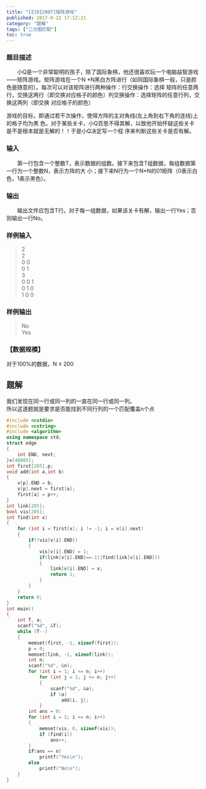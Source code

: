 ```yaml
---
title: "[ZJOI2007]矩阵游戏"
published: 2017-8-22 17:12:21
category: "题解"
tags: ["二分图匹配"]
toc: true
---
```


### 题目描述
　　小Q是一个非常聪明的孩子，除了国际象棋，他还很喜欢玩一个电脑益智游戏——矩阵游戏。矩阵游戏在一个N
*N黑白方阵进行（如同国际象棋一般，只是颜色是随意的）。每次可以对该矩阵进行两种操作：行交换操作：选择
矩阵的任意两行，交换这两行（即交换对应格子的颜色）列交换操作：选择矩阵的任意行列，交换这两列（即交换
对应格子的颜色）
<!--more-->
游戏的目标，即通过若干次操作，使得方阵的主对角线(左上角到右下角的连线)上的格子均为黑
色。对于某些关卡，小Q百思不得其解，以致他开始怀疑这些关卡是不是根本就是无解的！！于是小Q决定写一个程
序来判断这些关卡是否有解。
### 输入
　　第一行包含一个整数T，表示数据的组数。接下来包含T组数据，每组数据第一行为一个整数N，表示方阵的大
小；接下来N行为一个N*N的01矩阵（0表示白色，1表示黑色）。
### 输出
　　输出文件应包含T行。对于每一组数据，如果该关卡有解，输出一行Yes；否则输出一行No。

### 样例输入
>2  
2  
0 0  
0 1  
3  
0 0 1  
0 1 0  
1 0 0  
### 样例输出
>No  
Yes  

### 【数据规模】
对于100%的数据，N ≤ 200

## 题解
我们发现在同一行或同一列的一直在同一行或同一列。  
所以这道题就是要求是否能找到不同行列的一个匹配覆盖n个点  

```c++
#include <cstdio>
#include <cstring>
#include <algorithm>
using namespace std;
struct edge
{
    int END, next;
}v[40005];
int first[205],p;
void add(int a,int b)
{
    v[p].END = b;
    v[p].next = first[a];
    first[a] = p++;
}
int link[205];
bool vis[205];
int find(int x)
{
    for (int i = first[x]; i != -1; i = v[i].next)
    {
        if(!vis[v[i].END])
        {
            vis[v[i].END] = 1;
            if(link[v[i].END]==-1||find(link[v[i].END]))
            {
                link[v[i].END] = x;
                return 1; 
            }
        }
    }
    return 0;
}
int main()
{
    int T, a;
    scanf("%d", &T);
    while (T--)
    {
        memset(first, -1, sizeof(first));
        p = 0;
        memset(link, -1, sizeof(link));
        int n;
        scanf("%d", &n);
        for (int i = 1; i <= n; i++)
            for (int j = 1; j <= n; j++)
            {
                scanf("%d", &a);
                if (a)
                    add(i, j);
            }
        int ans = 0;
        for (int i = 1; i <= n; i++)
        {
            memset(vis, 0, sizeof(vis));
            if (find(i))
                ans++;
        }
        if(ans == n)
            printf("Yes\n");
        else
            printf("No\n");
    }
}
```

